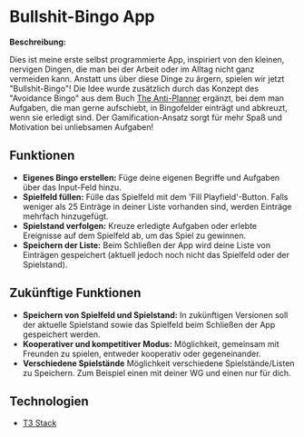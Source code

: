 # Bullshit-Bingo App

**Beschreibung:**

Dies ist meine erste selbst programmierte App, inspiriert von den kleinen, nervigen Dingen, die man bei der Arbeit oder im Alltag nicht ganz vermeiden kann. Anstatt uns über diese Dinge zu ärgern, spielen wir jetzt "Bullshit-Bingo"! Die Idee wurde zusätzlich durch das Konzept des "Avoidance Bingo" aus dem Buch [The Anti-Planner](https://anti-planner.com/shop/the-anti-planner-how-to-get-sht-done-when-you-dont-feel-like-it/) ergänzt, bei dem man Aufgaben, die man gerne aufschiebt, in Bingofelder einträgt und abkreuzt, wenn sie erledigt sind. Der Gamification-Ansatz sorgt für mehr Spaß und Motivation bei unliebsamen Aufgaben!

## Funktionen

- **Eigenes Bingo erstellen:** Füge deine eigenen Begriffe und Aufgaben über das Input-Feld hinzu.
- **Spielfeld füllen:** Fülle das Spielfeld mit dem 'Fill Playfield'-Button. Falls weniger als 25 Einträge in deiner Liste vorhanden sind, werden Einträge mehrfach hinzugefügt.
- **Spielstand verfolgen:** Kreuze erledigte Aufgaben oder erlebte Ereignisse auf dem Spielfeld ab, um das Spiel zu gewinnen.
- **Speichern der Liste:** Beim Schließen der App wird deine Liste von Einträgen gespeichert (aktuell jedoch noch nicht das Spielfeld oder der Spielstand).

## Zukünftige Funktionen

- **Speichern von Spielfeld und Spielstand:** In zukünftigen Versionen soll der aktuelle Spielstand sowie das Spielfeld beim Schließen der App gespeichert werden.
- **Kooperativer und kompetitiver Modus:** Möglichkeit, gemeinsam mit Freunden zu spielen, entweder kooperativ oder gegeneinander.
- **Verschiedene Spielstände** Möglichkeit verschiedene Spielstände/Listen zu Speichern. Zum Beispiel einen mit deiner WG und einen nur für dich.

## Technologien

- [T3 Stack](https://create.t3.gg/)
